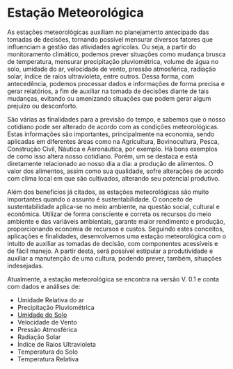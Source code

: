 # Estação Meteorológica

As estações meteorológicas auxiliam no planejamento antecipado das tomadas de decisões, tornando possível mensurar diversos fatores que influenciam a gestão das atividades agrícolas. Ou seja, a partir do monitoramento climático, podemos prever situações como mudança brusca de temperatura, mensurar precipitação pluviométrica, volume de água no solo, umidade do ar, velocidade de vento, pressão atmosférica, radiação solar, índice de raios ultravioleta, entre outros. Dessa forma, com antecedência, podemos processar dados e informações de forma precisa e gerar relatórios, a fim de auxiliar na tomada de decisões diante de tais mudanças, evitando ou amenizando situações que podem gerar algum prejuízo ou desconforto.

São várias as finalidades para a previsão do tempo, e sabemos que o nosso cotidiano pode ser alterado de acordo com as condições meteorológicas. Estas informações são importantes, principalmente na economia, sendo aplicadas em diferentes áreas como na Agricultura, Bovinocultura, Pesca, Construção Civil, Náutica e Aeronáutica, por exemplo. Há bons exemplos de como isso altera nosso cotidiano. Porém, um se destaca e está diretamente relacionado ao nosso dia a dia: a produção de alimentos. O valor dos alimentos, assim como sua qualidade, sofre alterações de acordo com clima local em que são cultivados, alterando seu potencial produtivo.

Além dos benefícios já citados, as estações meteorológicas são muito importantes quando o assunto é sustentabilidade. O conceito de sustentabilidade aplica-se no meio ambiente, na questão social, cultural e econômica. Utilizar de forma consciente e correta os recursos do meio ambiente e das variáveis ambientais, garante maior rendimento e produção, proporcionando economia de recursos e custos. Seguindo estes conceitos, aplicações e finalidades, desenvolvemos uma estação meteorológica com o intuito de auxiliar as tomadas de decisão, com componentes acessíveis e de fácil manejo. A partir desta, será possível estipular a produtividade e auxiliar a manutenção de uma cultura, podendo prever, também, situações indesejadas.

Atualmente, a estação meteorológica se encontra na versão V. 0.1 e conta com dados e análises de:

* Umidade Relativa do ar
* Precipitação Pluviométrica
* [Umidade do Solo](/variaveis-ambientais/umidade-do-solo.md)
* Velocidade de Vento
* Pressão Atmosférica
* Radiação Solar
* Índice de Raios Ultravioleta
* Temperatura do Solo
* Temperatura Relativa



